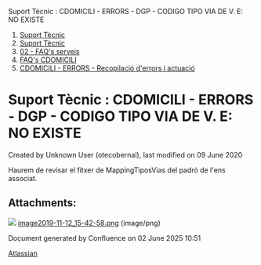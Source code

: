 Suport Tècnic : CDOMICILI - ERRORS - DGP - CODIGO TIPO VIA DE V. E: NO EXISTE  

1.  [Suport Tècnic](index.md)
2.  [Suport Tècnic](13893782.md)
3.  [02 - FAQ's serveis](26313393.md)
4.  [FAQ's CDOMICILI](28705548.md)
5.  [CDOMICILI - ERRORS - Recopilació d'errors i actuació](36340023.md)

Suport Tècnic : CDOMICILI - ERRORS - DGP - CODIGO TIPO VIA DE V. E: NO EXISTE
=============================================================================

Created by Unknown User (otecobernal), last modified on 09 June 2020

Haurem de revisar el fitxer de MappingTiposVias del padró de l'ens associat.

Attachments:
------------

![](images/icons/bullet_blue.gif) [image2019-11-12\_15-42-58.png](attachments/41517107/41517108.png) (image/png)  

Document generated by Confluence on 02 June 2025 10:51

[Atlassian](http://www.atlassian.com/)